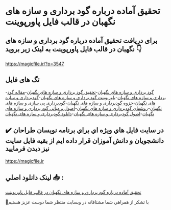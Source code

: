 # تحقیق آماده درباره گود برداری و سازه های نگهبان در قالب فایل پاورپوینت

## برای دریافت تحقیق آماده درباره گود برداری و سازه های نگهبان در قالب فایل پاورپوینت به لینک زیر بروید 👇

https://magicfile.ir/?p=3547

## تگ های فایل

-[گود برداری و سازه های نگهبان](https://magicfile.ir/product/%d8%aa%d8%ad%d9%82%db%8c%d9%82-%da%af%d9%88%d8%af-%d8%a8%d8%b1%d8%af%d8%a7%d8%b1%db%8c-%d9%88-%d8%b3%d8%a7%d8%b2%d9%87-%d9%87%d8%a7%db%8c-%d9%86%da%af%d9%87%d8%a8%d8%a7%d9%86-%d9%be%d8%a7%d9%88%d8%b1%d9%be%d9%88%db%8c%d9%86%d8%aa/)-[تحقیق گود برداری و سازه های نگهبان](https://magicfile.ir/product/%d8%aa%d8%ad%d9%82%db%8c%d9%82-%da%af%d9%88%d8%af-%d8%a8%d8%b1%d8%af%d8%a7%d8%b1%db%8c-%d9%88-%d8%b3%d8%a7%d8%b2%d9%87-%d9%87%d8%a7%db%8c-%d9%86%da%af%d9%87%d8%a8%d8%a7%d9%86-%d9%be%d8%a7%d9%88%d8%b1%d9%be%d9%88%db%8c%d9%86%d8%aa/)-[مقاله گود برداری و سازه های نگهبان](https://magicfile.ir/product/%d8%aa%d8%ad%d9%82%db%8c%d9%82-%da%af%d9%88%d8%af-%d8%a8%d8%b1%d8%af%d8%a7%d8%b1%db%8c-%d9%88-%d8%b3%d8%a7%d8%b2%d9%87-%d9%87%d8%a7%db%8c-%d9%86%da%af%d9%87%d8%a8%d8%a7%d9%86-%d9%be%d8%a7%d9%88%d8%b1%d9%be%d9%88%db%8c%d9%86%d8%aa/)-[پاورپوینت گود برداری و سازه های نگهبان](https://magicfile.ir/product/%d8%aa%d8%ad%d9%82%db%8c%d9%82-%da%af%d9%88%d8%af-%d8%a8%d8%b1%d8%af%d8%a7%d8%b1%db%8c-%d9%88-%d8%b3%d8%a7%d8%b2%d9%87-%d9%87%d8%a7%db%8c-%d9%86%da%af%d9%87%d8%a8%d8%a7%d9%86-%d9%be%d8%a7%d9%88%d8%b1%d9%be%d9%88%db%8c%d9%86%d8%aa/)-[گودبرداری و سازه های نگهبان](https://magicfile.ir/product/%d8%aa%d8%ad%d9%82%db%8c%d9%82-%da%af%d9%88%d8%af-%d8%a8%d8%b1%d8%af%d8%a7%d8%b1%db%8c-%d9%88-%d8%b3%d8%a7%d8%b2%d9%87-%d9%87%d8%a7%db%8c-%d9%86%da%af%d9%87%d8%a8%d8%a7%d9%86-%d9%be%d8%a7%d9%88%d8%b1%d9%be%d9%88%db%8c%d9%86%d8%aa/)-[جزوه گودبرداری و سازه های نگهبان](https://magicfile.ir/product/%d8%aa%d8%ad%d9%82%db%8c%d9%82-%da%af%d9%88%d8%af-%d8%a8%d8%b1%d8%af%d8%a7%d8%b1%db%8c-%d9%88-%d8%b3%d8%a7%d8%b2%d9%87-%d9%87%d8%a7%db%8c-%d9%86%da%af%d9%87%d8%a8%d8%a7%d9%86-%d9%be%d8%a7%d9%88%d8%b1%d9%be%d9%88%db%8c%d9%86%d8%aa/)-[گودبرداری پی سازی و سازه های نگهبان](https://magicfile.ir/product/%d8%aa%d8%ad%d9%82%db%8c%d9%82-%da%af%d9%88%d8%af-%d8%a8%d8%b1%d8%af%d8%a7%d8%b1%db%8c-%d9%88-%d8%b3%d8%a7%d8%b2%d9%87-%d9%87%d8%a7%db%8c-%d9%86%da%af%d9%87%d8%a8%d8%a7%d9%86-%d9%be%d8%a7%d9%88%d8%b1%d9%be%d9%88%db%8c%d9%86%d8%aa/)-[روشهای گودبرداری و سازه های نگهبان](https://magicfile.ir/product/%d8%aa%d8%ad%d9%82%db%8c%d9%82-%da%af%d9%88%d8%af-%d8%a8%d8%b1%d8%af%d8%a7%d8%b1%db%8c-%d9%88-%d8%b3%d8%a7%d8%b2%d9%87-%d9%87%d8%a7%db%8c-%d9%86%da%af%d9%87%d8%a8%d8%a7%d9%86-%d9%be%d8%a7%d9%88%d8%b1%d9%be%d9%88%db%8c%d9%86%d8%aa/)-[اصول و مبانی گود برداری و سازه های نگهبان](https://magicfile.ir/product/%d8%aa%d8%ad%d9%82%db%8c%d9%82-%da%af%d9%88%d8%af-%d8%a8%d8%b1%d8%af%d8%a7%d8%b1%db%8c-%d9%88-%d8%b3%d8%a7%d8%b2%d9%87-%d9%87%d8%a7%db%8c-%d9%86%da%af%d9%87%d8%a8%d8%a7%d9%86-%d9%be%d8%a7%d9%88%d8%b1%d9%be%d9%88%db%8c%d9%86%d8%aa/)-[اصول گودبرداری و سازه های نگهبان](https://magicfile.ir/product/%d8%aa%d8%ad%d9%82%db%8c%d9%82-%da%af%d9%88%d8%af-%d8%a8%d8%b1%d8%af%d8%a7%d8%b1%db%8c-%d9%88-%d8%b3%d8%a7%d8%b2%d9%87-%d9%87%d8%a7%db%8c-%d9%86%da%af%d9%87%d8%a8%d8%a7%d9%86-%d9%be%d8%a7%d9%88%d8%b1%d9%be%d9%88%db%8c%d9%86%d8%aa/)-[دانلود گودبرداری و سازه های نگهبان](https://magicfile.ir/product/%d8%aa%d8%ad%d9%82%db%8c%d9%82-%da%af%d9%88%d8%af-%d8%a8%d8%b1%d8%af%d8%a7%d8%b1%db%8c-%d9%88-%d8%b3%d8%a7%d8%b2%d9%87-%d9%87%d8%a7%db%8c-%d9%86%da%af%d9%87%d8%a8%d8%a7%d9%86-%d9%be%d8%a7%d9%88%d8%b1%d9%be%d9%88%db%8c%d9%86%d8%aa/)

## ✔️ در سايت فايل هاي ويژه اي براي برنامه نويسان طراحان دانشجويان و دانش آموزان قرار داده ايم از بقيه فايل سايت نيز ديدن فرماييد

https://magicfile.ir


## لينک دانلود اصلي 📥 :

[تحقیق آماده درباره گود برداری و سازه های نگهبان در قالب فایل پاورپوینت](https://magicfile.ir/product/%d8%aa%d8%ad%d9%82%db%8c%d9%82-%da%af%d9%88%d8%af-%d8%a8%d8%b1%d8%af%d8%a7%d8%b1%db%8c-%d9%88-%d8%b3%d8%a7%d8%b2%d9%87-%d9%87%d8%a7%db%8c-%d9%86%da%af%d9%87%d8%a8%d8%a7%d9%86-%d9%be%d8%a7%d9%88%d8%b1%d9%be%d9%88%db%8c%d9%86%d8%aa/) 


🙏با تشکر از همراهي شما مشتاقانه در وبسایت منتظر شما دوست عزیز هستیم

